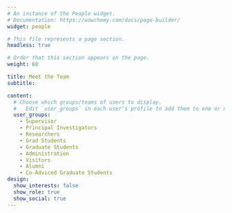 ```yaml
---
# An instance of the People widget.
# Documentation: https://wowchemy.com/docs/page-builder/
widget: people

# This file represents a page section.
headless: true

# Order that this section appears on the page.
weight: 68

title: Meet the Team
subtitle:

content:
  # Choose which groups/teams of users to display.
  #   Edit `user_groups` in each user's profile to add them to one or more of these groups.
  user_groups:
    - Supervisor
    - Principal Investigators
    - Researchers
    - Grad Students
    - Graduate Students
    - Administration
    - Visitors
    - Alumni
    - Co-Adviced Graduate Students
design:
  show_interests: false
  show_role: true
  show_social: true
---
```

